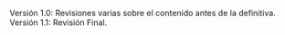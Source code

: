Versión 1.0: Revisiones varias sobre el contenido antes de la definitiva. <br>
Versión 1.1: Revisión Final.
